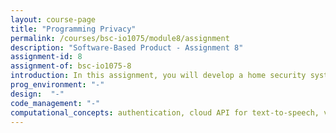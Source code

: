 ```yaml
---
layout: course-page
title: "Programming Privacy"
permalink: /courses/bsc-io1075/module8/assignment
description: "Software-Based Product - Assignment 8"
assignment-id: 8
assignment-of: bsc-io1075-8
introduction: In this assignment, you will develop a home security system that opens the door when a person is recognised. When the infrared sensor detects movement, you will subscribe to the video stream and start recording for a minute. When the outdoor button is pressed, you will subscribe to the audio stream, for 3 seconds, send the record to a text-to-speech API and compare the text to a defined password in order to open the door.
prog_environment: "-"
design:  "-"
code_management: "-"
computational_concepts: authentication, cloud API for text-to-speech, video recording.
---
```

